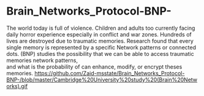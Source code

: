 # Brain_Networks_Protocol-BNP-
The world today is full of violence. Children and adults too currently facing daily horror experience especially in conflict and war zones. Hundreds of lives are destroyed due to traumatic memories. Research found that every single memory is represented by a specific Network patterns or connected dots. (BNP) studies the possibility that we can be able to access traumatic memories network patterns,\
and what is the probability of can enhance, modify, or encrypt theses memories.
https://github.com/Zaid-msstate/Brain_Networks_Protocol-BNP-/blob/master/Cambridge%20University%20study%20(Brain%20Networks).gif
